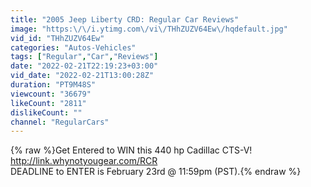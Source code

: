 ```yaml
---
title: "2005 Jeep Liberty CRD: Regular Car Reviews"
image: "https:\/\/i.ytimg.com\/vi\/THhZUZV64Ew\/hqdefault.jpg"
vid_id: "THhZUZV64Ew"
categories: "Autos-Vehicles"
tags: ["Regular","Car","Reviews"]
date: "2022-02-21T22:19:23+03:00"
vid_date: "2022-02-21T13:00:28Z"
duration: "PT9M48S"
viewcount: "36679"
likeCount: "2811"
dislikeCount: ""
channel: "RegularCars"
---
```

{% raw %}Get Entered to WIN this 440 hp Cadillac CTS-V!<br /><a rel="nofollow" target="blank" href="http://link.whynotyougear.com/RCR">http://link.whynotyougear.com/RCR</a><br />DEADLINE to ENTER is February 23rd @ 11:59pm (PST).{% endraw %}
